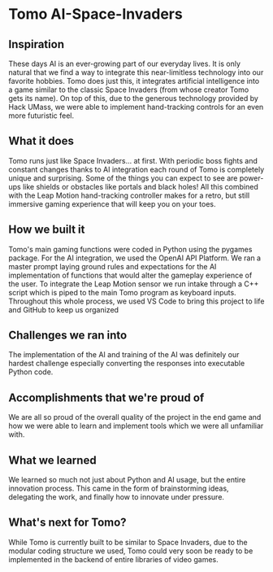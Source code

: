 # Tomo AI-Space-Invaders
## Inspiration
These days AI is an ever-growing part of our everyday lives. It is only natural that we find a way to integrate this near-limitless technology into our favorite hobbies. Tomo does just this, it integrates artificial intelligence into a game similar to the classic Space Invaders (from whose creator Tomo gets its name). On top of this, due to the generous technology provided by Hack UMass, we were able to implement hand-tracking controls for an even more futuristic feel.

## What it does
Tomo runs just like Space Invaders... at first. With periodic boss fights and constant changes thanks to AI integration each round of Tomo is completely unique and surprising. Some of the things you can expect to see are power-ups like shields or obstacles like portals and black holes! All this combined with the Leap Motion hand-tracking controller makes for a retro, but still immersive gaming experience that will keep you on your toes.

## How we built it
Tomo's main gaming functions were coded in Python using the pygames package. For the AI integration, we used the OpenAI API Platform. We ran a master prompt laying ground rules and expectations for the AI implementation of functions that would alter the gameplay experience of the user. To integrate the Leap Motion sensor we run intake through a C++ script which is piped to the main Tomo program as keyboard inputs. Throughout this whole process, we used VS Code to bring this project to life and GitHub to keep us organized

## Challenges we ran into
The implementation of the AI and training of the AI was definitely our hardest challenge especially converting the responses into executable Python code.

## Accomplishments that we're proud of
We are all so proud of the overall quality of the project in the end game and how we were able to learn and implement tools which we were all unfamiliar with.

## What we learned
We learned so much not just about Python and AI usage, but the entire innovation process. This came in the form of brainstorming ideas, delegating the work, and finally how to innovate under pressure.

## What's next for Tomo?
While Tomo is currently built to be similar to Space Invaders, due to the modular coding structure we used, Tomo could very soon be ready to be implemented in the backend of entire libraries of video games.
